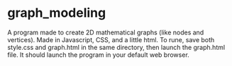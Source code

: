 # graph_modeling
A program made to create 2D mathematical graphs (like nodes and vertices). Made in Javascript, CSS, and a little html. To rune, save both style.css and graph.html in the same directory, then launch the graph.html file. It should launch the program in your default web browser. 
